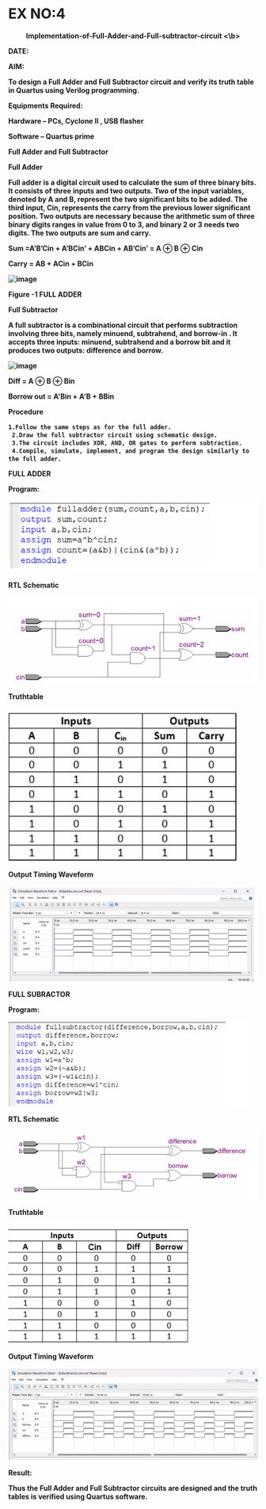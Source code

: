 # EX NO:4
<P align='center'> <b>Implementation-of-Full-Adder-and-Full-subtractor-circuit <\b>

**DATE:**

**AIM:**

To design a Full Adder and Full Subtractor circuit and verify its truth table in Quartus using Verilog programming.

**Equipments Required:**

Hardware – PCs, Cyclone II , USB flasher

Software – Quartus prime

**Full Adder and Full Subtractor**

**Full Adder**

Full adder is a digital circuit used to calculate the sum of three binary bits. It consists of three inputs and two outputs. Two of the input variables, denoted by A and B, represent the two significant bits to be added. The third input, Cin, represents the carry from the previous lower significant position. Two outputs are necessary because the arithmetic sum of three binary digits ranges in value from 0 to 3, and binary 2 or 3 needs two digits. The two outputs are sum and carry.

Sum =A’B’Cin + A’BCin’ + ABCin + AB’Cin’ = A ⊕ B ⊕ Cin 

Carry = AB + ACin + BCin

![image](https://github.com/naavaneetha/FULL_ADDER_SUBTRACTOR/assets/154305477/0f30ba51-5ffb-4198-845f-18e054f675e7)

**Figure -1 FULL ADDER**

**Full Subtractor**

A full subtractor is a combinational circuit that performs subtraction involving three bits, namely minuend, subtrahend, and borrow-in . It accepts three inputs: minuend, subtrahend and a borrow bit and it produces two outputs: difference and borrow.

![image](https://github.com/naavaneetha/FULL_ADDER_SUBTRACTOR/assets/154305477/02b24f51-ab51-4304-9ad6-7b81ffc1ead5)

Diff = A ⊕ B ⊕ Bin 

Borrow out = A'Bin + A'B + BBin

**Procedure**
```
1.Follow the same steps as for the full adder.
 2.Draw the full subtractor circuit using schematic design.
 3.The circuit includes XOR, AND, OR gates to perform subtraction.
 4.Compile, simulate, implement, and program the design similarly to the full adder.
 ```
**FULL ADDER**

**Program:**

![alt text](<Screenshot 2024-04-27 103439.png>)

**RTL Schematic**

![alt text](<Screenshot 2024-04-27 103459.png>)

**Truthtable**

![alt text](<Screenshot 2024-04-27 103509.png>)

**Output Timing Waveform**

![alt text](<Screenshot 2024-04-27 103527.png>)

**FULL SUBRACTOR**

**Program:**

![alt text](<Screenshot 2024-04-27 103537.png>)

**RTL Schematic**

![alt text](<Screenshot 2024-04-27 103546.png>)

**Truthtable**

![alt text](<Screenshot 2024-04-27 103554.png>)

**Output Timing Waveform**

![alt text](<Screenshot 2024-04-27 103603.png>)

**Result:**

Thus the Full Adder and Full Subtractor circuits are designed and the truth tables is verified using Quartus software.



